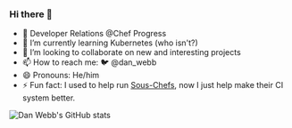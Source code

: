 ### Hi there 👋


- 🥑 Developer Relations @Chef Progress
- 🌱 I’m currently learning Kubernetes (who isn't?)
- 👯 I’m looking to collaborate on new and interesting projects
- 📫 How to reach me: 🐦 @dan_webb
- 😄 Pronouns: He/him
- ⚡ Fun fact: I used to help run [Sous-Chefs](github.com/sous-chefs), now I just help make their CI system better.



![Dan Webb's GitHub stats](https://github-readme-stats.vercel.app/api?username=damacus&show_icons=true&theme=gruvbox)
